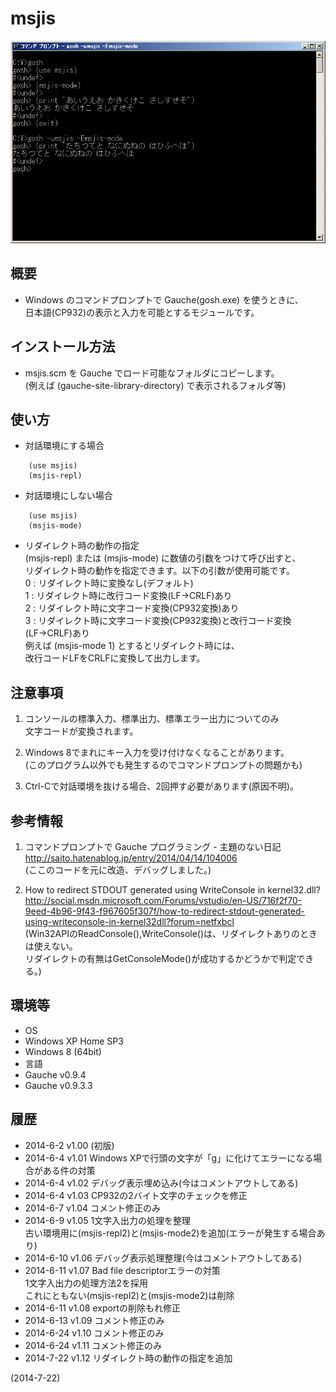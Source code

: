 # msjis

![image](image.png)

## 概要
- Windows のコマンドプロンプトで Gauche(gosh.exe) を使うときに、  
  日本語(CP932)の表示と入力を可能とするモジュールです。


## インストール方法
- msjis.scm を Gauche でロード可能なフォルダにコピーします。  
  (例えば (gauche-site-library-directory) で表示されるフォルダ等)


## 使い方
- 対話環境にする場合
```
    (use msjis)
    (msjis-repl)
```

- 対話環境にしない場合
```
    (use msjis)
    (msjis-mode)
```

- リダイレクト時の動作の指定  
  (msjis-repl) または (msjis-mode) に数値の引数をつけて呼び出すと、  
  リダイレクト時の動作を指定できます。以下の引数が使用可能です。  
    0 : リダイレクト時に変換なし(デフォルト)  
    1 : リダイレクト時に改行コード変換(LF→CRLF)あり  
    2 : リダイレクト時に文字コード変換(CP932変換)あり  
    3 : リダイレクト時に文字コード変換(CP932変換)と改行コード変換(LF→CRLF)あり  
  例えば (msjis-mode 1) とするとリダイレクト時には、  
  改行コードLFをCRLFに変換して出力します。


## 注意事項
1. コンソールの標準入力、標準出力、標準エラー出力についてのみ  
   文字コードが変換されます。

2. Windows 8でまれにキー入力を受け付けなくなることがあります。  
   (このプログラム以外でも発生するのでコマンドプロンプトの問題かも)

3. Ctrl-Cで対話環境を抜ける場合、2回押す必要があります(原因不明)。


## 参考情報
1. コマンドプロンプトで Gauche プログラミング - 主題のない日記  
   http://saito.hatenablog.jp/entry/2014/04/14/104006  
   (ここのコードを元に改造、デバッグしました。)

2. How to redirect STDOUT generated using WriteConsole in kernel32.dll?  
   http://social.msdn.microsoft.com/Forums/vstudio/en-US/716f2f70-9eed-4b96-9f43-f967605f307f/how-to-redirect-stdout-generated-using-writeconsole-in-kernel32dll?forum=netfxbcl  
   (Win32APIのReadConsole(),WriteConsole()は、リダイレクトありのときは使えない。  
   リダイレクトの有無はGetConsoleMode()が成功するかどうかで判定できる。)


## 環境等
- OS
 - Windows XP Home SP3
 - Windows 8 (64bit)
- 言語
 - Gauche v0.9.4
 - Gauche v0.9.3.3

## 履歴
- 2014-6-2  v1.00 (初版)
- 2014-6-4  v1.01 Windows XPで行頭の文字が「g」に化けてエラーになる場合がある件の対策
- 2014-6-4  v1.02 デバッグ表示埋め込み(今はコメントアウトしてある)
- 2014-6-4  v1.03 CP932の2バイト文字のチェックを修正
- 2014-6-7  v1.04 コメント修正のみ
- 2014-6-9  v1.05 1文字入出力の処理を整理  
  古い環境用に(msjis-repl2)と(msjis-mode2)を追加(エラーが発生する場合あり)
- 2014-6-10 v1.06 デバッグ表示処理整理(今はコメントアウトしてある)
- 2014-6-11 v1.07 Bad file descriptorエラーの対策  
  1文字入出力の処理方法2を採用  
  これにともない(msjis-repl2)と(msjis-mode2)は削除
- 2014-6-11 v1.08 exportの削除もれ修正
- 2014-6-13 v1.09 コメント修正のみ
- 2014-6-24 v1.10 コメント修正のみ
- 2014-6-24 v1.11 コメント修正のみ
- 2014-7-22 v1.12 リダイレクト時の動作の指定を追加


(2014-7-22)
